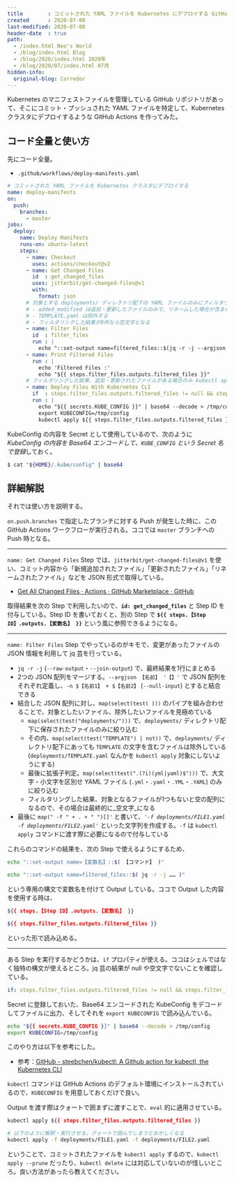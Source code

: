 ```yaml
---
title        : コミットされた YAML ファイルを Kubernetes にデプロイする GitHub Actions
created      : 2020-07-08
last-modified: 2020-07-08
header-date  : true
path:
  - /index.html Neo's World
  - /blog/index.html Blog
  - /blog/2020/index.html 2020年
  - /blog/2020/07/index.html 07月
hidden-info:
  original-blog: Corredor
---
```


Kubernetes のマニフェストファイルを管理している GitHub リポジトリがあって、そこにコミット・プッシュされた YAML ファイルを特定して、Kubernetes クラスタにデプロイするような GitHub Actions を作ってみた。

## コード全量と使い方

先にコード全量。

- `.github/workflows/deploy-manifests.yaml`

```yaml
# コミットされた YAML ファイルを Kubernetes クラスタにデプロイする
name: deploy-manifests
on:
  push:
    branches:
      - master
jobs:
  deploy:
    name: Deploy Manifests
    runs-on: ubuntu-latest
    steps:
      - name: Checkout
        uses: actions/checkout@v2
      - name: Get Changed Files
        id  : get_changed_files
        uses: jitterbit/get-changed-files@v1
        with:
          format: json
      # 対象とする deployments/ ディレクトリ配下の YAML ファイルのみにフィルタリングし ' -f FILE1.yaml -f FILE2.yaml' といった文字列を作成する
      # - added_modified は追加・更新したファイルのみで、リネームした場合が含まれない。そこで renamed を配列結合してからフィルタリングする
      # - TEMPLATE.yaml は除外する
      # - フィルタリングした結果が0件なら空文字となる
      - name: Filter Files
        id  : filter_files
        run : |
          echo "::set-output name=filtered_files::$(jq -r -j --argjson added_modified '${{ steps.get_changed_files.outputs.added_modified }}' --argjson renamed '${{ steps.get_changed_files.outputs.renamed }}' -n '$added_modified + $renamed | map(select(test("deployments/"))) | map(select(test("TEMPLATE") | not)) | map(select(test(".(?i)(yml|yaml)$"))) | map(" -f " + . + " ")[]')"
      - name: Print Filtered Files
        run : |
          echo 'Filtered Files :'
          echo "${{ steps.filter_files.outputs.filtered_files }}"
      # フィルタリングした結果、追加・更新されたファイルがある場合のみ kubectl apply を実行する
      - name: Deploy Files With Kubernetes CLI
        if  : steps.filter_files.outputs.filtered_files != null && steps.filter_files.outputs.filtered_files != ''
        run : |
          echo "${{ secrets.KUBE_CONFIG }}" | base64 --decode > /tmp/config
          export KUBECONFIG=/tmp/config
          kubectl apply ${{ steps.filter_files.outputs.filtered_files }}
```

KubeConfig の内容を Secret として使用しているので、次のように *KubeConfig の内容を Base64 エンコードして、`KUBE_CONFIG` という Secret 名で登録*しておく。

```bash
$ cat "${HOME}/.kube/config" | base64
```

## 詳細解説

それでは使い方を説明する。

`on.push.branches` で指定したブランチに対する Push が発生した時に、この GitHub Actions ワークフローが実行される。ココでは `master` ブランチへの Push 時となる。

---

`name: Get Changed Files` Step では、`jitterbit/get-changed-files@v1` を使い、コミット内容から「新規追加されたファイル」「更新されたファイル」「リネームされたファイル」などを JSON 形式で取得している。

- [Get All Changed Files · Actions · GitHub Marketplace · GitHub](https://github.com/marketplace/actions/get-all-changed-files)

取得結果を次の Step で利用したいので、__`id: get_changed_files`__ と Step ID を付与している。Step ID を書いておくと、別の Step で __`${{ steps.【Step ID】.outputs.【変数名】 }}`__ という風に参照できるようになる。

---

`name: Filter Files` Step でやっているのがキモで、変更があったファイルの JSON 情報を利用して jq 芸を行っている。

- `jq -r -j` (`--raw-output`・`--join-output`) で、最終結果を1行にまとめる
- 2つの JSON 配列をマージする。`--argjson 【名前】 '【】'` で JSON 配列をそれぞれ定義し、`-n $【名前1】 + $【名前2】` (`--null-input`) とすると結合できる
- 結合した JSON 配列に対し、`map(select(test( )))` のパイプを組み合わせることで、対象としたいファイル、除外したいファイルを見極めている
  - `map(select(test("deployments/")))` で、`deployments/` ディレクトリ配下に保存されたファイルのみに絞り込む
  - その内、`map(select(test("TEMPLATE") | not))` で、`deployments/` ディレクトリ配下にあっても `TEMPLATE` の文字を含むファイルは除外している (`deployments/TEMPLATE.yaml` なんかを `kubectl apply` 対象にしないようにする)
  - 最後に拡張子判定。`map(select(test(".(?i)(yml|yaml)$")))` で、大文字・小文字を区別せ YAML ファイル (`.yml`・`.yaml`・`.YML`・`.YAML`) のみに絞り込む
  - フィルタリングした結果、対象となるファイルが1つもないと空の配列になるので、その場合は最終的に_空文字_になる
- 最後に `map(" -f " + . + " ")[]'` と書いて、_`'-f deployments/FILE1.yaml -f deployments/FILE2.yaml'`_ といった文字列を作成する。`-f` は `kubectl apply` コマンドに渡す際に必要になるので付与している

これらのコマンドの結果を、次の Step で使えるようにするため、

```bash
echo "::set-output name=【変数名】::$( 【コマンド】 )"

echo "::set-output name=filtered_files::$( jq -r -j …… )"
```

という専用の構文で変数名を付けて Output している。ココで Output した内容を使用する時は、

```bash
${{ steps.【Step ID】.outputs.【変数名】 }}

${{ steps.filter_files.outputs.filtered_files }}
```

といった形で読み込める。

---

ある Step を実行するかどうかは、`if` プロパティが使える。ココはシェルではなく独特の構文が使えるところ。jq 芸の結果が null や空文字でないことを確認している。

```yaml
if: steps.filter_files.outputs.filtered_files != null && steps.filter_files.outputs.filtered_files != ''
```

Secret に登録しておいた、Base64 エンコードされた KubeConfig をデコードしてファイルに出力、そしてそれを `export KUBECONFIG` で読み込んでいる。

```bash
echo "${{ secrets.KUBE_CONFIG }}" | base64 --decode > /tmp/config
export KUBECONFIG=/tmp/config
```

このやり方は以下を参考にした。

- 参考：[GitHub - steebchen/kubectl: A Github action for kubectl, the Kubernetes CLI](https://github.com/steebchen/kubectl)

`kubectl` コマンドは GitHub Actions のデフォルト環境にインストールされているので、`KUBECONFIG` を用意しておくだけで良い。

Output を渡す際はクォートで囲まずに渡すことで、`eval` 的に適用させている。

```bash
kubectl apply ${{ steps.filter_files.outputs.filtered_files }}

# 以下のように解釈・実行させる。クォートで囲んでしまうとおかしくなる
kubectl apply -f deployments/FILE1.yaml -f deployments/FILE2.yaml
```

ということで、コミットされたファイルを `kubectl apply` するので、`kubectl apply --prune` だったり、`kubectl delete` には対応していないのが惜しいところ。良い方法があったら教えてください。
